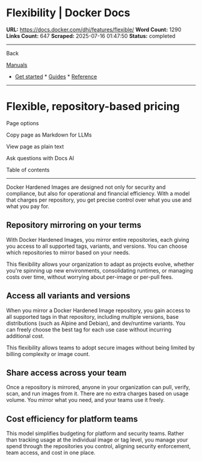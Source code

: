 # Flexibility | Docker Docs

**URL:** https://docs.docker.com/dhi/features/flexible/
**Word Count:** 1290
**Links Count:** 647
**Scraped:** 2025-07-16 01:47:50
**Status:** completed

---

Back

[Manuals](https://docs.docker.com/manuals/)

  * [Get started](https://docs.docker.com/get-started/)   * [Guides](https://docs.docker.com/guides/)   * [Reference](https://docs.docker.com/reference/)

* * *

# Flexible, repository-based pricing

Page options

Copy page as Markdown for LLMs

View page as plain text

Ask questions with Docs AI

Table of contents

* * *

Docker Hardened Images are designed not only for security and compliance, but also for operational and financial efficiency. With a model that charges per repository, you get precise control over what you use and what you pay for.

## Repository mirroring on your terms

With Docker Hardened Images, you mirror entire repositories, each giving you access to all supported tags, variants, and versions. You can choose which repositories to mirror based on your needs.

This flexibility allows your organization to adapt as projects evolve, whether you're spinning up new environments, consolidating runtimes, or managing costs over time, without worrying about per-image or per-pull fees.

## Access all variants and versions

When you mirror a Docker Hardened Image repository, you gain access to all supported tags in that repository, including multiple versions, base distributions \(such as Alpine and Debian\), and dev/runtime variants. You can freely choose the best tag for each use case without incurring additional cost.

This flexibility allows teams to adopt secure images without being limited by billing complexity or image count.

## Share access across your team

Once a repository is mirrored, anyone in your organization can pull, verify, scan, and run images from it. There are no extra charges based on usage volume. You mirror what you need, and your teams use it freely.

## Cost efficiency for platform teams

This model simplifies budgeting for platform and security teams. Rather than tracking usage at the individual image or tag level, you manage your spend through the repositories you control, aligning security enforcement, team access, and cost in one place.